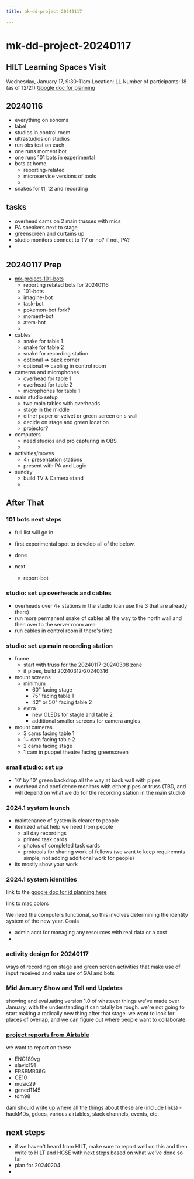 ```yaml
---
title: mk-dd-project-20240117

---
```


# mk-dd-project-20240117

## HILT Learning Spaces Visit

Wednesday, January 17, 9:30-11am
Location: LL
Number of participants: 18 (as of 12/21)
[Google doc for planning](https://docs.google.com/document/d/17dGqZOFjQ3XtpeyW-eOkT1nB8DCZXDKfDash3TLuVD0/edit)

## 20240116

- everything on sonoma
- label
- studios in control room
- ultrastudios on studios
- run obs test on each
- one runs moment bot
- one runs 101 bots in experimental
- bots at home
    - reporting-related
    - microservice versions of tools
    - 
- snakes for t1, t2 and recording


## tasks

- overhead cams on 2 main trusses with mics
- PA speakers next to stage
- greenscreen and curtains up
- studio monitors connect to TV or no? if not, PA?
- 

## 20240117 Prep

- [mk-project-101-bots](/-X4WyVNmRLKTfR1AWjxlVA)
    - reporting related bots for 20240116
    - 101-bots
    - imagine-bot
    - task-bot 
    - pokemon-bot fork?
    - moment-bot
    - atem-bot
    - 
- cables
    - snake for table 1
    - snake for table 2
    - snake for recording station
    - optional => back corner
    - optional => cabling in control room
- cameras and microphones
    - overhead for table 1
    - overhead for table 2
    - microphones for table 1
- main studio setup
    - two main tables with overheads
    - stage in the middle
    - either paper or velvet or green screen on s wall
    - decide on stage and green location
    - projector?
- computers
    - need studios and pro capturing in OBS
    - 
- activities/moves
    - 4+ presentation stations
    - present with PA and Logic
- sunday
    - build TV & Camera stand
    - 

## After That


### 101 bots next steps

- full list will go in
- first experimental spot to develop all of the below. 
- done
 
- next
    - report-bot


### studio: set up overheads and cables
- overheads over 4+ stations in the studio (can use the 3 that are already there)
- run more permanent snake of cables all the way to the north wall and then over to the server room area
- run cables in control room if there's time

### studio: set up main recording station
- frame
    - start with truss for the 20240117-20240308 zone
    - if pipes, build 20240312-20240316
- mount screens
    - minimum
        - 60" facing stage
        - 75" facing table 1
        - 42" or 50" facing table 2
    - extra
        - new OLEDs for stagle and table 2
        - additional smaller screens for camera angles
- mount cameras
    - 3 cams facing table 1
    - 1+ cam facing table 2
    - 2 cams facing stage
    - 1 cam in puppet theatre facing greenscreen

### small studio: set up

- 10' by 10' green backdrop all the way at back wall with pipes
- overhead and confidence monitors with either pipes or truss (TBD, and will depend on what we do for the recording station in the main studio)

### 2024.1 system launch

- maintenance of system is clearer to people
- itemized what help we need from people
    - all day recordings
    - printed task cards
    - photos of completed task cards
    - protocols for sharing work of fellows
    (we want to keep requiremnts simple, not adding additional work for people)
- its mostly show your work
### 2024.1 system identities

link to the [google doc for id planning here](https://docs.google.com/document/d/1YZEBxxOaTr0Fbj39F1xDEXjsvTSrRmVomDwINxccaRM/edit)

link to [mac colors](https://hackmd.io/E8a9-xp2SLebrCBu1UABMw?view)

We need the computers functional, so this involves determining the identity system of the new year. Goals
- admin acct for managing any resources with real data or a cost
- 


### activity design for 20240117
ways of recording on stage and green screen
activities that make use of input received and make use of GAI and bots

### Mid January Show and Tell and Updates

showing and evaluating version 1.0 of whatever things we've made over January, with the understanding it can totally be rough. we're not going to start making a radically new thing after that stage. we want to look for places of overlap, and we can figure out where people want to collaborate.

### [project reports from Airtable](/05o5s_A4SWybFRZE2Lj_2w)

we want to report on these
- ENG189vg
- slavic191
- FRSEMR36G
- CE10
- music29
- gened1145
- tdm98

dani should [write up where all the things](/05o5s_A4SWybFRZE2Lj_2w) about these are (include links) - hackMDs, gdocs, various airtables, slack channels, events, etc.


## next steps
* if we haven't heard from HILT, make sure to report well on this and then write to HILT and HGSE with next steps based on what we've done so far
* plan for 20240204
* 


